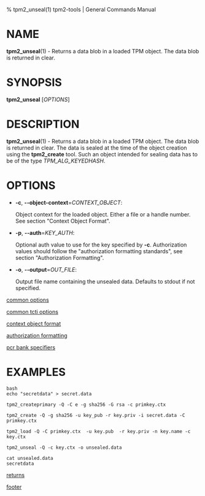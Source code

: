 % tpm2_unseal(1) tpm2-tools | General Commands Manual

# NAME

**tpm2_unseal**(1) - Returns a data blob in a loaded TPM object. The data blob
is returned in clear.

# SYNOPSIS

**tpm2_unseal** [*OPTIONS*]

# DESCRIPTION

**tpm2_unseal**(1) - Returns a data blob in a loaded TPM object. The data blob
is returned in clear. The data is sealed at the time of the object creation using
the **tpm2_create** tool. Such an object intended for sealing data has to be of
the type _TPM\_ALG\_KEYEDHASH_.

# OPTIONS

  * **-c**, **\--object-context**=_CONTEXT\_OBJECT_:

    Object context for the loaded object. Either a file or a handle number.
    See section "Context Object Format".

  * **-p**, **\--auth**=_KEY\_AUTH_:

    Optional auth value to use for the key specified by **-c**.
    Authorization values should follow the "authorization formatting standards",
    see section "Authorization Formatting".

  * **-o**, **\--output**=_OUT\_FILE_:

    Output file name containing the unsealed data. Defaults to stdout if not
    specified.

[common options](common/options.md)

[common tcti options](common/tcti.md)

[context object format](common/ctxobj.md)

[authorization formatting](common/authorizations.md)

[pcr bank specifiers](common/pcr.md)

# EXAMPLES

```
bash
echo "secretdata" > secret.data

tpm2_createprimary -Q -C e -g sha256 -G rsa -c primkey.ctx

tpm2_create -Q -g sha256 -u key_pub -r key.priv -i secret.data -C primkey.ctx

tpm2_load -Q -C primkey.ctx  -u key.pub  -r key.priv -n key.name -c key.ctx

tpm2_unseal -Q -c key.ctx -o unsealed.data

cat unsealed.data
secretdata
```

[returns](common/returns.md)

[footer](common/footer.md)
